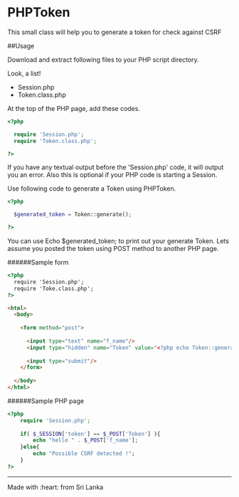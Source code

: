 # PHPToken
This small class will help you to generate a token for check against CSRF


##Usage

Download and extract following files to your PHP script directory.

Look, a list!

 * Session.php
 * Token.class.php

At the top of the PHP page, add these codes.

```php
<?php

  require 'Session.php';
  require 'Token.class.php';

?>

```

If you have any textual output before the 'Session.php' code, it will output you an error. Also this is optional if your PHP code is starting a Session.

Use following code to generate a Token using PHPToken.

```php
<?php

  $generated_token = Token::generate();

?>

```

You can use Echo $generated_token; to print out your generate Token. Lets assume you posted the token using POST method to another PHP page.

######Sample form

```html
<?php 
  require 'Session.php';
  require 'Toke.class.php';
?>

<html>
  <body>
  
    <form method="post">
    
      <input type="text" name="f_name"/>
      <input type="hidden" name="Token" value="<?php echo Token::generate();?>"/>
      
      <input type="submit"/>
    </form>
  
  </body>
</html>

```

######Sample PHP page

```php
<?php
	require 'Session.php';
    
	if( $_SESSION['token'] == $_POST['Token'] ){
    	echo "hello " . $_POST['f_name'];
    }else{
    	echo "Possible CSRF detected !";
    }
?>


```

<hr>
Made with :heart: from Sri Lanka
